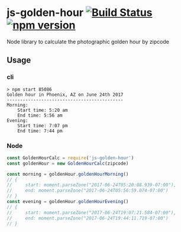 # js-golden-hour [![Build Status](https://travis-ci.org/c1phr/js-golden-hour.svg?branch=master)](https://travis-ci.org/c1phr/js-golden-hour)[![npm version](https://badge.fury.io/js/js-golden-hour.svg)](https://www.npmjs.com/package/js-golden-hour)
Node library to calculate the photographic golden hour by zipcode

## Usage

### cli
```shell
> npm start 85086
Golden hour in Phoenix, AZ on June 24th 2017
--------------------------------------------
Morning:
    Start time: 5:20 am
    End time: 5:56 am
Evening:
    Start time: 7:07 pm
    End time: 7:44 pm
```

### Node
```javascript
const GoldenHourCalc = require('js-golden-hour')
const goldenHour = new GoldenHourCalc(zipcode)

const morning = goldenHour.goldenHourMorning()
// {
//     start: moment.parseZone("2017-06-24T05:20:08.939-07:00"),
//     end: moment.parseZone("2017-06-24T05:56:59.074-07:00")
// }
const evening = goldenHour.goldenHourEvening()
// {
//     start: moment.parseZone("2017-06-24T19:07:21.584-07:00"),
//     end: moment.parseZone("2017-06-24T19:44:11.719-07:00")
// }
```
